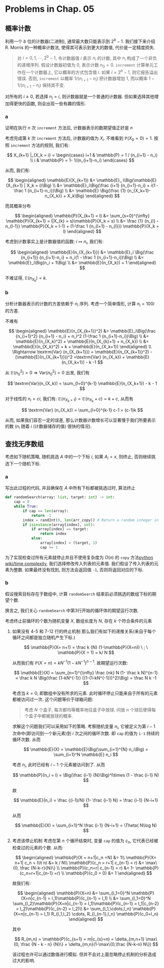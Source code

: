 # Problems in Chap. 05

## 概率计数

利用一个 $b$ 位的计数器(二进制), 通常最大数只能表示到 $2^b -1$. 我们接下来介绍 R. Morris 的一种概率计数法, 使得其可表示到更大的数值, 代价是一定精度损失. 

> 对 $i=0,1,\cdots, 2^b-1$, 令计数器值 $i$ 表示 $n_i$ 的计数, 其中 $n_i$ 构成了一个非负的递增序列. 假设计数器初值为 $0$, 表示计数 $n_0=0$. `increment` 计算单元工作在一个计数器上, 它以概率的方式包含值 $i$. 如果 $i=2^b-1$, 则它报告溢出错误. 否则, `increment` 以概率 $1/ (n_{i+1}-n_i)$ 把计数器增加 $1$, 而以概率 $1 - 1/(n_{i+1}-n_i)$ 保持其不变. 

对所有的 $i\geq 0$, 若选择 $n_i=i$, 则计数器就是一个普通的计数器. 但如果选择其他增加得更快的函数, 则会出现一些有趣的情形. 

### a

证明在执行 $n$ 次 `increment` 方法后, 计数器表示的数期望值正好是 $n$

考虑完成第 $k$ 次 `increment` 方法后, 计数器的值为 $X_i$. 不难看到 $\mathbb{P}(X_0=0) = 1$. 按照 `increment` 方法的规则, 我们有:

$$
X_{k+1} |_{X_k = i} = \begin{cases}
i+1 & \mathbb{P} = 1 / (n_{i+1} - n_i) \\
i & \mathbb{P} = 1- 1/(n_{i+1}-n_i)
\end{cases}
$$

从而, 我们有:

$$
\begin{aligned}
\mathbb{E}(X_{k+1}) &= \mathbb{E}_ i\Big(\mathbb{E}(X_{k+1} | X_k = i)\Big) \\
&= \mathbb{E}_i\Big(\frac {i+1} {n_{i+1}-n_i} + i(1 - \frac 1 {n_{i+1}-n_i})\Big) \\
&= \mathbb{E} \Big(\frac {1} {n_{X_k+1}-n_{X_k}} + X_k\Big)
\end{aligned}
$$

而其概率分布

$$
\begin{aligned}
\mathbb{P}(X_{k+1} = l) &= \sum_{s=0}^{\infty} \mathbb{P}(X_{k+1} = l|X_{k} = s)\mathbb{P}(X_k = s) \\
&= \frac {1} {n_{l} - n_{l-1}} \mathbb{P}(X_k = l-1) + (1-\frac 1 {n_{l+1} - n_{l}}) \mathbb{P}(X_k = l)
\end{aligned}
$$

考虑到计数事实上是计数器值的函数: $i\mapsto n_i$, 我们有:

$$
\begin{aligned}
\mathbb{E}(n_{X_{k+1}}) &= \mathbb{E}_i \Big(\frac {n_{i+1}} {n_{i+1}-n_i} + n_i(1 - \frac 1 {n_{i+1}-n_i})\Big) \\
&= \mathbb{E}_i\Big(n_i + 1\Big) \\
&= \mathbb{E}(n_{X_k}) + 1
\end{aligned}
$$

不难证得, $\mathbb{E}(n_{X_{k}}) = k$. 

### b

分析计数器表示的计数的方差依赖于 $n_i$ 序列. 考虑一个简单情形, 计算 $n_i=100i$ 的方差. 

不难有

$$
\begin{aligned}
\mathbb{E}(n_{X_{k+1}}^2) &= \mathbb{E}_i\Big(\frac {n_{i+1}^2} {n_{i+1} - n_i} + n_i^2 (1-\frac 1 {n_{i+1}-n_i})\Big) \\
&= \mathbb{E}(n_{X_k}^2) + \mathbb{E}(n_{X_{k}+1} + n_{X_k}) \\
&= \mathbb{E}(n_{X_k}^2) + k + \mathbb{E}(n_{X_k+1})
\end{aligned} \\
\Rightarrow
\textrm{Var} (n_{X_{k+1}}) = \mathbb{E}(n_{X_{k+1}}^2) - (\mathbb{E}(n_{X_{k+1}}))^2 =\textrm{Var} (n_{X_k}) + \mathbb{E}(n_{X_k+1}) - k -1
$$

从 $\mathbb{E} (n_0^2) = 0\Rightarrow \textrm{Var} (n_0^2) = 0$ 出发, 我们有

$$
\textrm{Var}(n_{X_k}) = \sum_{l=0}^{k-1} \mathbb{E}(n_{X_k+1}) - k - 1
$$

对于线性的 $n_i = ci$, 我们有: $\mathbb{E}(n_{X_k+1}) = \mathbb{E}(n_{X_k}+c) = k+c$, 从而有

$$
\textrm{Var} (n_{X_k}) = \sum_{l=0}^{k-1} c-1 = (c-1)k
$$

从而, 如果我们容忍一定的误差, 那么计数器计数增长可以显著慢于我们所要表示的数 ($n_i$ 随着 $i$ (计数器储存的值) 很快的情况). 

## 查找无序数组

考虑如下随机策略, 随机挑选 $A$ 中的一个下标 $i$, 如果 $A_i = x$, 则终止, 否则继续挑选下一个随机下标. 

### a

写出此过程的代码, 并且确保在 $A$ 中所有下标都被挑选过时, 算法终止

```python {.line-numbers}
def randomSearch(array: list, target: int) -> int:
    cap = 0
    while True:
        if cap == len(array):
            return -1
        index = randInt(0, len(arr_copy)) # Return a random integer in [0, len)
        if isinstance(array[index], int):
            if array[index] == target:
                return index
            else:
                array[index] = (target, 1)
                cap += 1
```

为了实现检查过所有元素就停止并且不使用复杂度为 $O(n)$ 的 `copy` 方法[python wiki/time complexity](https://wiki.python.org/moin/TimeComplexity), 我们选择修改传入列表的元素值. 我们假设了传入列表的元素为整数. 如果最终没有找到, 则方法会返回值 `-1`, 否则将返回对应的下标. 

### b

假设搜索目标存在于数组中, 计算 `randomSearch` 结束前必须挑选的数组下标的期望个数. 

换言之, 我们关心 `randomSearch` 中第3行开始的循环体的期望运行次数. 

考虑终止前循环的个数为随机变量 $X$, 数组长度为 $N$, 存在 $k$ 个符合条件的元素


1.  如果没有 4-5 和 7-12 行的终止机制
    那么我们有如下的递推关系(来自于每个循环之间都是独立随机产生下标.)

    $$
    \mathbb{P}(X= n+1) = \frac k {N} (1-\mathbb{P}(X=n)) \ ; \ \mathbb{P}(X = 1) = k/ N
    $$

    从而我们有 $\mathbb{P}(X= n) = kN^{-1} (1 - kN^{-1})^{n-1}$. 故期望运行次数:

    $$
    \mathbb{E}(X) = \sum_{n=1}^{\infty} \frac {nk} N (1- \frac k N)^{n-1} = \frac k N \Big(\frac {1-kN^{-1}} {(1-(1-kN^{-1}))^2}\Big) = \frac N k -1
    $$

    考虑当 $k=0$, 即数组中没有所求的元素. 此时循环停止只能来自于所有的元素都被访问过一次. 这个问题等价于球箱问题:
    > 考虑 $N$ 个盒子, 每次都均等概率地往盒子中放球. 问放 $n$ 个球后使得每个盒子中都被放球的概率. 
    
    求解这个问题我们可以采用如下的策略. 考察随机变量 $n_i$, 它被定义为第 $i-1$ 次命中(即访问到一个新元素)到 $i$ 次之间的循环次数. 即 `cap` 的值为 `i-1` 持续的循环次数. 从而

    $$
    \mathbb{E}(X) = \mathbb{E}\Big(\sum_{i=1}^{N} n_i\Big) = \sum_{i=1}^N \mathbb{E} n_i
    $$

    考虑 $n_i$, 此时已经有 $i-1$ 个元素被访问到了. 从而

    $$
    \mathbb{P}(n_i = l) = \Big(\frac {i-1} {N}\Big)^l\times (1 - \frac {i-1} N)
    $$
    
    故

    $$
    \mathbb{E}(n_i) = \frac {(i-1)/N} {1- \frac {i-1} N} = \frac {i-1} {N-i+1}
    $$

    从而

    $$
    \mathbb{E}(X) = \sum_{i=1}^N \frac {i-1} {N-i+1}  = \Theta( N\log N)
    $$

2.  考虑该停止机制
    考虑在第 $n$ 个循环结束时, 变量 `cap` 的值为 $c_n$, 它代表已经被检查过的元素的个数. 从而:

    $$
    \begin{aligned}
    \mathbb{P}(X = n+1|c_n =N) &= 1\\
    \mathbb{P}(X= n+1| c_n = l\lt n) &= k / N\\
    \mathbb{P}(c_n = r+1| c_{n-1} = r) &= \max\{0, \frac {N-k-r}{N}\} \\
    \mathbb{P}(c_n=r| c_{n-1} = r) &= 1- \mathbb{P}(c_n=r+1|c_{n-1} =r) \\
    \mathbb{P}(c_0 = 0) &= 1
    \end{aligned}
    $$

    故我们有:

    $$
    \begin{aligned}
    \mathbb{P}(X=n) &= \sum_{l_1=0}^N \mathbb{P}(X=n|c_{n-1} = l_1)\mathbb{P}(c_{n-1} = l_1) \\ 
    &= \sum_{l_1=0}^N \sum_{l_2}\mathbb{P}(X=n|c_{n-1} = l_1)\mathbb{P}(c_{n-1} = l_1|c_{n-2} = l_2)\mathbb{P}(c_{n-2} = l_2)\\
    &= \sum_{l_1,\cdots,l_n} \mathbb{P}(X=n|c_{n-1} = l_1) R_{l_1,l_2} \cdots, R_{l_{n-1},l_n} \mathbb{P}(c_0=l_n)
    \end{aligned}
    $$

    其中

    $$
    R_{m,n} = \mathbb{P}(c_{s+1} = m|c_{s}=n) = \delta_{m,n+1} \max\{0, \frac {N - k - n} {N}\} + \delta_{m,n}(1-\max\{0,\frac {N-k-n} N\})
    $$

    该过程也许可以通过数值进行模拟. 但并不会对上面忽略停止机制的分析造成过大的影响. 